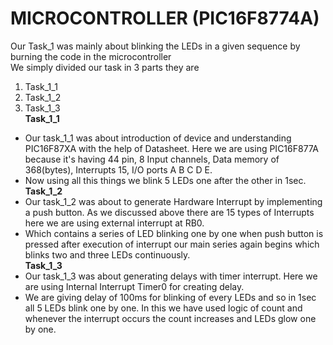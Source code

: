 # MICROCONTROLLER (PIC16F8774A)

Our Task_1 was mainly about blinking the LEDs in a given sequence by burning the code in the microcontroller   
We simply divided our task in 3 parts they are
1. Task_1_1
2. Task_1_2
3. Task_1_3<br/>
**Task_1_1**
* Our task_1_1 was about introduction of device and understanding PIC16F87XA with the help of Datasheet. Here we are using PIC16F877A because it's having 44 pin, 8 Input channels, Data memory of 368(bytes), Interrupts 15, I/O ports A B C D E.
* Now using all this things we blink 5 LEDs one after the other in 1sec.<br/> 
  **Task_1_2**
* Our task_1_2 was about to generate Hardware Interrupt by implementing a push button. As we discussed above there are 15 types of Interrupts here we are using external interrupt at RB0.
* Which contains a series of LED blinking one by one when push button is pressed after execution of interrupt our main series again begins which blinks two and three LEDs continuously.<br/>
  **Task_1_3**
* Our task_1_3 was about generating delays with timer interrupt. Here we are using Internal Interrupt Timer0 for creating delay.
* We are giving delay of 100ms for blinking of every LEDs and so in 1sec all 5 LEDs blink one by one. In this we have used logic of count and whenever the interrupt occurs the count increases and LEDs glow one by one. 
